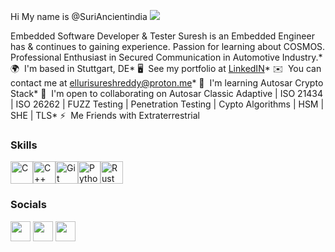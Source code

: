 Hi My name is @SuriAncientindia      ![](https://user-images.githubusercontent.com/18350557/176309783-0785949b-9127-417c-8b55-ab5a4333674e.gif)

Embedded Software Developer & Tester Suresh is an Embedded Engineer has & continues to gaining experience. Passion for learning about COSMOS. Professional Enthusiast in Secured Communication in Automotive Industry.* 
🌍  I'm based in Stuttgart, DE* 
🖥️  See my portfolio at [LinkedIN](http://www.linkedin.com/in/suresh-reddy-elluri-97b754107)* 
✉️  You can contact me at [ellurisureshreddy@proton.me](mailto:ellurisureshreddy@proton.me)* 
🧠  I'm learning Autosar Crypto Stack* 
🤝  I'm open to collaborating on Autosar Classic Adaptive | ISO 21434 | ISO 26262 | FUZZ Testing | Penetration Testing | Cypto Algorithms | HSM | SHE | TLS* 
⚡  Me Friends with Extraterrestrial

### Skills


<p align="left">
<a href="https://docs.microsoft.com/en-us/cpp/?view=msvc-170" target="_blank" rel="noreferrer"><img src="https://raw.githubusercontent.com/danielcranney/readme-generator/main/public/icons/skills/c-colored.svg" width="36" height="36" alt="C" /></a><a href="https://docs.microsoft.com/en-us/cpp/?view=msvc-170" target="_blank" rel="noreferrer"><img src="https://raw.githubusercontent.com/danielcranney/readme-generator/main/public/icons/skills/cplusplus-colored.svg" width="36" height="36" alt="C++" /></a><a href="https://git-scm.com/" target="_blank" rel="noreferrer"><img src="https://raw.githubusercontent.com/danielcranney/readme-generator/main/public/icons/skills/git-colored.svg" width="36" height="36" alt="Git" /></a><a href="https://www.python.org/" target="_blank" rel="noreferrer"><img src="https://raw.githubusercontent.com/danielcranney/readme-generator/main/public/icons/skills/python-colored.svg" width="36" height="36" alt="Python" /></a><a href="https://www.rust-lang.org/" target="_blank" rel="noreferrer"><img src="https://raw.githubusercontent.com/danielcranney/readme-generator/main/public/icons/skills/rust-colored.svg" width="36" height="36" alt="Rust" /></a></p>

### Socials<p align="left"> <a href="https://www.github.com/SuriPopOS" target="_blank" rel="noreferrer"><img src="https://raw.githubusercontent.com/danielcranney/readme-generator/main/public/icons/socials/github.svg" width="32" height="32" /></a> <a href="https://www.linkedin.com/in/ElluriSureshReddy" target="_blank" rel="noreferrer"><img src="https://raw.githubusercontent.com/danielcranney/readme-generator/main/public/icons/socials/linkedin.svg" width="32" height="32" /></a> <a href="https://www.twitter.com/Elluri_Suri0610" target="_blank" rel="noreferrer"><img src="https://raw.githubusercontent.com/danielcranney/readme-generator/main/public/icons/socials/twitter.svg" width="32" height="32" /></a></p>
